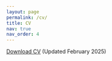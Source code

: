 ```yaml
---
layout: page
permalink: /cv/
title: CV
nav: true
nav_order: 4
---
```


<a href="https://rachelberwald.github.io/assets/pdf/Berwald_CV_Feb25.pdf" target="_blank"> Download CV</a> (Updated February 2025)
    
